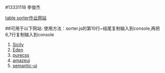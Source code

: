 #13331118 李俊杰

[table sorter作业网站](http://my.ss.sysu.edu.cn/wiki/display/MWC/Homewrok+02.+Table+Sorter)

##可用于以下网站:
使用方法：sorter.js的第10行~结尾复制输入到console,再把6,7行复制输入到console

1. [Sicily](http://soj.sysu.edu.cn/ranklist.php)
2. [Eden](http://eden.sysu.edu.cn:8080/m/ass/)
3. [purecss](http://purecss.io/tables/)
4. [amazeui](http://amazeui.org/css/table)
5. [semantic-ui](http://semantic-ui.com/collections/table.html)
